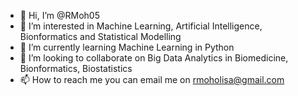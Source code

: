 - 👋 Hi, I’m @RMoh05
- 👀 I’m interested in Machine Learning, Artificial Intelligence, Bionformatics and Statistical Modelling 
- 🌱 I’m currently learning Machine Learning in Python
- 💞️ I’m looking to collaborate on Big Data Analytics in Biomedicine, Bionformatics, Biostatistics 
- 📫 How to reach me you can email me on rmoholisa@gmail.com 

<!---
RMoh05/RMoh05 is a ✨ special ✨ repository because its `README.md` (this file) appears on your GitHub profile.
You can click the Preview link to take a look at your changes.
--->
